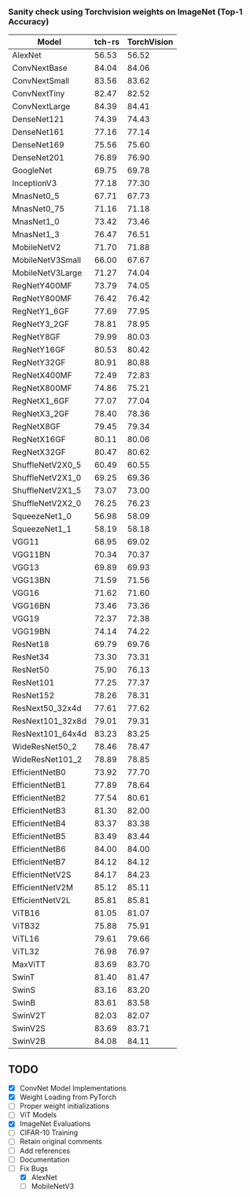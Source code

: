 ### Sanity check using Torchvision weights on ImageNet (Top-1 Accuracy)

| Model                | tch-rs             | TorchVision                |
|----------------------|--------------------|----------------------------|
| AlexNet              | 56.53              | 56.52                      |
| ConvNextBase         | 84.04              | 84.06                      |
| ConvNextSmall        | 83.56              | 83.62                      |
| ConvNextTiny         | 82.47              | 82.52                      |
| ConvNextLarge        | 84.39              | 84.41                      |
| DenseNet121          | 74.39              | 74.43                      |
| DenseNet161          | 77.16              | 77.14                      |
| DenseNet169          | 75.56              | 75.60                      |
| DenseNet201          | 76.89              | 76.90                      |
| GoogleNet            | 69.75              | 69.78                      |
| InceptionV3          | 77.18              | 77.30                      |
| MnasNet0_5           | 67.71              | 67.73                      |
| MnasNet0_75          | 71.16              | 71.18                      |
| MnasNet1_0           | 73.42              | 73.46                      |
| MnasNet1_3           | 76.47              | 76.51                      |
| MobileNetV2          | 71.70              | 71.88                      |
| MobileNetV3Small     | 66.00              | 67.67                      |
| MobileNetV3Large     | 71.27              | 74.04                      |
| RegNetY400MF         | 73.79              | 74.05                      |
| RegNetY800MF         | 76.42              | 76.42                      |
| RegNetY1_6GF         | 77.69              | 77.95                      |
| RegNetY3_2GF         | 78.81              | 78.95                      |
| RegNetY8GF           | 79.99              | 80.03                      |
| RegNetY16GF          | 80.53              | 80.42                      |
| RegNetY32GF          | 80.91              | 80.88                      |
| RegNetX400MF         | 72.49              | 72.83                      |
| RegNetX800MF         | 74.86              | 75.21                      |
| RegNetX1_6GF         | 77.07              | 77.04                      |
| RegNetX3_2GF         | 78.40              | 78.36                      |
| RegNetX8GF           | 79.45              | 79.34                      |
| RegNetX16GF          | 80.11              | 80.06                      |
| RegNetX32GF          | 80.47              | 80.62                      |
| ShuffleNetV2X0_5     | 60.49              | 60.55                      |
| ShuffleNetV2X1_0     | 69.25              | 69.36                      |
| ShuffleNetV2X1_5     | 73.07              | 73.00                      |
| ShuffleNetV2X2_0     | 76.25              | 76.23                      |
| SqueezeNet1_0        | 56.98              | 58.09                      |
| SqueezeNet1_1        | 58.19              | 58.18                      |
| VGG11                | 68.95              | 69.02                      |
| VGG11BN              | 70.34              | 70.37                      |
| VGG13                | 69.89              | 69.93                      |
| VGG13BN              | 71.59              | 71.56                      |
| VGG16                | 71.62              | 71.60                      |
| VGG16BN              | 73.46              | 73.36                      |
| VGG19                | 72.37              | 72.38                      |
| VGG19BN              | 74.14              | 74.22                      |
| ResNet18             | 69.79              | 69.76                      |
| ResNet34             | 73.30              | 73.31                      |
| ResNet50             | 75.90              | 76.13                      |
| ResNet101            | 77.25              | 77.37                      |
| ResNet152            | 78.26              | 78.31                      |
| ResNext50_32x4d      | 77.61              | 77.62                      |
| ResNext101_32x8d     | 79.01              | 79.31                      |
| ResNext101_64x4d     | 83.23              | 83.25                      |
| WideResNet50_2       | 78.46              | 78.47                      |
| WideResNet101_2      | 78.89              | 78.85                      |
| EfficientNetB0       | 73.92              | 77.70                      |
| EfficientNetB1       | 77.89              | 78.64                      |
| EfficientNetB2       | 77.54              | 80.61                      |
| EfficientNetB3       | 81.30              | 82.00                      |
| EfficientNetB4       | 83.37              | 83.38                      |
| EfficientNetB5       | 83.49              | 83.44                      |
| EfficientNetB6       | 84.00              | 84.00                      |
| EfficientNetB7       | 84.12              | 84.12                      |
| EfficientNetV2S      | 84.17              | 84.23                      |
| EfficientNetV2M      | 85.12              | 85.11                      |
| EfficientNetV2L      | 85.81              | 85.81                      |
| ViTB16               | 81.05              | 81.07                      |
| ViTB32               | 75.88              | 75.91                      |
| ViTL16               | 79.61              | 79.66                      |
| ViTL32               | 76.98              | 76.97                      |
| MaxViTT              | 83.69              | 83.70                      |
| SwinT                | 81.40              | 81.47                      |
| SwinS                | 83.16              | 83.20                      |
| SwinB                | 83.61              | 83.58                      |
| SwinV2T              | 82.03              | 82.07                      |
| SwinV2S              | 83.69              | 83.71                      |
| SwinV2B              | 84.08              | 84.11                      |


## TODO
- [x] ConvNet Model Implementations
- [x] Weight Loading from PyTorch
- [ ] Proper weight initializations
- [ ] ViT Models
- [x] ImageNet Evaluations
- [ ] CIFAR-10 Training 
- [ ] Retain original comments
- [ ] Add references
- [ ] Documentation
- [ ] Fix Bugs 
    - [x] AlexNet
    - [ ] MobileNetV3
